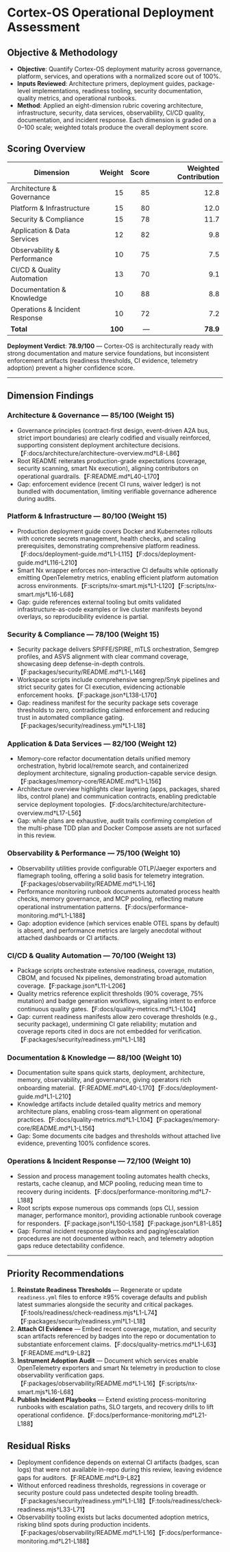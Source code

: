 # Cortex-OS Operational Deployment Assessment

## Objective & Methodology
- **Objective**: Quantify Cortex-OS deployment maturity across governance, platform, services, and operations with a normalized score out of 100%.
- **Inputs Reviewed**: Architecture primers, deployment guides, package-level implementations, readiness tooling, security documentation, quality metrics, and operational runbooks.
- **Method**: Applied an eight-dimension rubric covering architecture, infrastructure, security, data services, observability, CI/CD quality, documentation, and incident response. Each dimension is graded on a 0–100 scale; weighted totals produce the overall deployment score.

## Scoring Overview
| Dimension | Weight | Score | Weighted Contribution |
|-----------|-------:|------:|----------------------:|
| Architecture & Governance | 15 | 85 | 12.8 |
| Platform & Infrastructure | 15 | 80 | 12.0 |
| Security & Compliance | 15 | 78 | 11.7 |
| Application & Data Services | 12 | 82 | 9.8 |
| Observability & Performance | 10 | 75 | 7.5 |
| CI/CD & Quality Automation | 13 | 70 | 9.1 |
| Documentation & Knowledge | 10 | 88 | 8.8 |
| Operations & Incident Response | 10 | 72 | 7.2 |
**Total** | **100** | — | **78.9** |

**Deployment Verdict**: **78.9/100** — Cortex-OS is architecturally ready with strong documentation and mature service foundations, but inconsistent enforcement artifacts (readiness thresholds, CI evidence, telemetry adoption) prevent a higher confidence score.

---

## Dimension Findings

### Architecture & Governance — 85/100 (Weight 15)
- Governance principles (contract-first design, event-driven A2A bus, strict import boundaries) are clearly codified and visually reinforced, supporting consistent deployment architecture decisions.【F:docs/architecture/architecture-overview.md†L8-L86】
- Root README reiterates production-grade expectations (coverage, security scanning, smart Nx execution), aligning contributors on operational guardrails.【F:README.md†L40-L170】
- Gap: enforcement evidence (recent CI runs, waiver ledger) is not bundled with documentation, limiting verifiable governance adherence during audits.

### Platform & Infrastructure — 80/100 (Weight 15)
- Production deployment guide covers Docker and Kubernetes rollouts with concrete secrets management, health checks, and scaling prerequisites, demonstrating comprehensive platform readiness.【F:docs/deployment-guide.md†L1-L115】【F:docs/deployment-guide.md†L116-L210】
- Smart Nx wrapper enforces non-interactive CI defaults while optionally emitting OpenTelemetry metrics, enabling efficient platform automation across environments.【F:scripts/nx-smart.mjs†L1-L120】【F:scripts/nx-smart.mjs†L16-L68】
- Gap: guide references external tooling but omits validated infrastructure-as-code examples or live cluster manifests beyond overlays, so reproducibility evidence is partial.

### Security & Compliance — 78/100 (Weight 15)
- Security package delivers SPIFFE/SPIRE, mTLS orchestration, Semgrep profiles, and ASVS alignment with clear command coverage, showcasing deep defense-in-depth controls.【F:packages/security/README.md†L1-L146】
- Workspace scripts include comprehensive semgrep/Snyk pipelines and strict security gates for CI execution, evidencing actionable enforcement hooks.【F:package.json†L138-L170】
- Gap: readiness manifest for the security package sets coverage thresholds to zero, contradicting claimed enforcement and reducing trust in automated compliance gating.【F:packages/security/readiness.yml†L1-L18】

### Application & Data Services — 82/100 (Weight 12)
- Memory-core refactor documentation details unified memory orchestration, hybrid local/remote search, and containerized deployment architecture, signaling production-capable service design.【F:packages/memory-core/README.md†L1-L156】
- Architecture overview highlights clear layering (apps, packages, shared libs, control plane) and communication contracts, enabling predictable service deployment topologies.【F:docs/architecture/architecture-overview.md†L17-L56】
- Gap: while plans are exhaustive, audit trails confirming completion of the multi-phase TDD plan and Docker Compose assets are not surfaced in this review.

### Observability & Performance — 75/100 (Weight 10)
- Observability utilities provide configurable OTLP/Jaeger exporters and flamegraph tooling, offering a solid basis for telemetry integration.【F:packages/observability/README.md†L1-L16】
- Performance monitoring runbook documents automated process health checks, memory governance, and MCP pooling, reflecting mature operational instrumentation patterns.【F:docs/performance-monitoring.md†L1-L188】
- Gap: adoption evidence (which services enable OTEL spans by default) is absent, and performance metrics are largely anecdotal without attached dashboards or CI artifacts.

### CI/CD & Quality Automation — 70/100 (Weight 13)
- Package scripts orchestrate extensive readiness, coverage, mutation, CBOM, and focused Nx pipelines, demonstrating broad automation coverage.【F:package.json†L11-L206】
- Quality metrics reference explicit thresholds (90% coverage, 75% mutation) and badge generation workflows, signaling intent to enforce continuous quality gates.【F:docs/quality-metrics.md†L1-L104】
- Gap: current readiness manifests allow zero coverage thresholds (e.g., security package), undermining CI gate reliability; mutation and coverage reports cited in docs are not embedded for verification.【F:packages/security/readiness.yml†L1-L18】

### Documentation & Knowledge — 88/100 (Weight 10)
- Documentation suite spans quick starts, deployment, architecture, memory, observability, and governance, giving operators rich onboarding material.【F:README.md†L40-L170】【F:docs/deployment-guide.md†L1-L210】
- Knowledge artifacts include detailed quality metrics and memory architecture plans, enabling cross-team alignment on operational practices.【F:docs/quality-metrics.md†L1-L104】【F:packages/memory-core/README.md†L1-L156】
- Gap: Some documents cite badges and thresholds without attached live evidence, preventing 100% confidence scores.

### Operations & Incident Response — 72/100 (Weight 10)
- Session and process management tooling automates health checks, restarts, cache cleanup, and MCP pooling, reducing mean time to recovery during incidents.【F:docs/performance-monitoring.md†L7-L188】
- Root scripts expose numerous ops commands (ops CLI, session manager, performance monitor), providing actionable runbook coverage for responders.【F:package.json†L150-L158】【F:package.json†L81-L85】
- Gap: Formal incident response playbooks and paging/escalation procedures are not documented within reach, and telemetry adoption gaps reduce detectability confidence.

---

## Priority Recommendations
1. **Reinstate Readiness Thresholds** — Regenerate or update `readiness.yml` files to enforce ≥95% coverage defaults and publish latest summaries alongside the security and critical packages.【F:tools/readiness/check-readiness.mjs†L1-L74】【F:packages/security/readiness.yml†L1-L18】
2. **Attach CI Evidence** — Embed recent coverage, mutation, and security scan artifacts referenced by badges into the repo or documentation to substantiate enforcement claims.【F:docs/quality-metrics.md†L1-L63】【F:README.md†L9-L82】
3. **Instrument Adoption Audit** — Document which services enable OpenTelemetry exporters and smart Nx telemetry in production to close observability verification gaps.【F:packages/observability/README.md†L1-L16】【F:scripts/nx-smart.mjs†L16-L68】
4. **Publish Incident Playbooks** — Extend existing process-monitoring runbooks with escalation paths, SLO targets, and recovery drills to lift operational confidence.【F:docs/performance-monitoring.md†L21-L188】

## Residual Risks
- Deployment confidence depends on external CI artifacts (badges, scan logs) that were not available in-repo during this review, leaving evidence gaps for auditors.【F:README.md†L9-L82】
- Without enforced readiness thresholds, regressions in coverage or security posture could pass undetected despite tooling breadth.【F:packages/security/readiness.yml†L1-L18】【F:tools/readiness/check-readiness.mjs†L33-L71】
- Observability tooling exists but lacks documented adoption metrics, risking blind spots during production incidents.【F:packages/observability/README.md†L1-L16】【F:docs/performance-monitoring.md†L21-L188】

